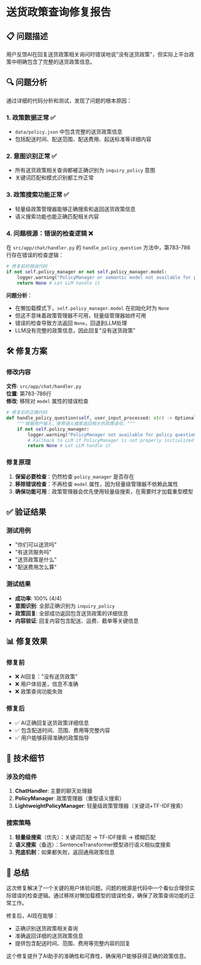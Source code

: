 # 送货政策查询修复报告

## 📋 问题描述

用户反馈AI在回复送货政策相关询问时错误地说"没有送货政策"，但实际上平台政策中明确包含了完整的送货政策信息。

## 🔍 问题分析

通过详细的代码分析和测试，发现了问题的根本原因：

### 1. 政策数据正常 ✅
- `data/policy.json` 中包含完整的送货政策信息
- 包括配送时间、配送范围、配送费用、起送标准等详细内容

### 2. 意图识别正常 ✅
- 所有送货政策相关查询都被正确识别为 `inquiry_policy` 意图
- 关键词匹配和模式识别都工作正常

### 3. 政策搜索功能正常 ✅
- 轻量级政策管理器能够正确搜索和返回送货政策信息
- 语义搜索功能也能正确匹配相关内容

### 4. 问题根源：错误的检查逻辑 ❌

在 `src/app/chat/handler.py` 的 `handle_policy_question` 方法中，第783-786行存在错误的检查逻辑：

```python
# 修复前的错误代码
if not self.policy_manager or not self.policy_manager.model:
    logger.warning("PolicyManager or semantic model not available for policy question.")
    return None # Let LLM handle it
```

**问题分析**：
- 在懒加载模式下，`self.policy_manager.model` 在初始化时为 `None`
- 但这不意味着政策管理器不可用，轻量级管理器始终可用
- 错误的检查导致方法返回 `None`，回退到LLM处理
- LLM没有完整的政策信息，因此回复"没有送货政策"

## 🛠️ 修复方案

### 修改内容

**文件**: `src/app/chat/handler.py`  
**位置**: 第783-786行  
**修改**: 移除对 `model` 属性的错误检查

```python
# 修复后的正确代码
def handle_policy_question(self, user_input_processed: str) -> Optional[str]:
    """根据用户输入，使用语义搜索返回相关的政策语句。"""
    if not self.policy_manager:
        logger.warning("PolicyManager not available for policy question.")
        # Fallback to LLM if PolicyManager is not properly initialized
        return None # Let LLM handle it
```

### 修复原理

1. **保留必要检查**：仍然检查 `policy_manager` 是否存在
2. **移除错误检查**：不再检查 `model` 属性，因为轻量级管理器不依赖此属性
3. **确保功能可用**：政策管理器会优先使用轻量级搜索，在需要时才加载重型模型

## ✅ 验证结果

### 测试用例
- "你们可以送货吗"
- "有送货服务吗" 
- "送货政策是什么"
- "配送费用怎么算"

### 测试结果
- **成功率**: 100% (4/4)
- **意图识别**: 全部正确识别为 `inquiry_policy`
- **政策回复**: 全部成功返回包含送货政策的详细信息
- **内容验证**: 回复内容包含配送、运费、截单等关键信息

## 📊 修复效果

### 修复前
- ❌ AI回复："没有送货政策"
- ❌ 用户体验差，信息不准确
- ❌ 政策查询功能失效

### 修复后  
- ✅ AI正确回复送货政策详细信息
- ✅ 包含配送时间、范围、费用等完整内容
- ✅ 用户能够获得准确的政策指导

## 🔧 技术细节

### 涉及的组件
1. **ChatHandler**: 主要的聊天处理器
2. **PolicyManager**: 政策管理器（重型语义搜索）
3. **LightweightPolicyManager**: 轻量级政策管理器（关键词+TF-IDF搜索）

### 搜索策略
1. **轻量级搜索**（优先）：关键词匹配 → TF-IDF搜索 → 模糊匹配
2. **语义搜索**（备选）：SentenceTransformer模型进行语义相似度搜索
3. **兜底机制**：如果都失败，返回通用政策信息

## 📝 总结

这次修复解决了一个关键的用户体验问题。问题的根源是代码中一个看似合理但实际错误的检查逻辑。通过移除对懒加载模型的错误检查，确保了政策查询功能的正常工作。

修复后，AI现在能够：
- 正确识别送货政策相关查询
- 准确返回详细的送货政策信息
- 提供包含配送时间、范围、费用等完整内容的回复

这个修复提升了AI助手的准确性和可靠性，确保用户能够获得正确的政策信息。
